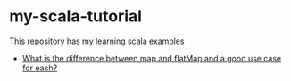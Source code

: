 # my-scala-tutorial
This repository has my learning scala examples


* [What is the difference between map and flatMap and a good use case for each?](https://stackoverflow.com/questions/22350722/what-is-the-difference-between-map-and-flatmap-and-a-good-use-case-for-each)